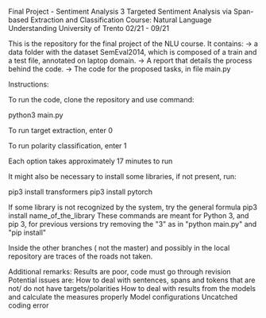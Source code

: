 Final Project - Sentiment Analysis 3 
Targeted Sentiment Analysis via Span-based Extraction and Classification
Course: Natural Language Understanding
University of Trento
02/21 - 09/21

This is the repository for the final project of the NLU course. It contains:
-> a data folder with the dataset SemEval2014, which is composed of a train and a test file, annotated on laptop domain.
-> A report that details the process behind the code.
-> The code for the proposed tasks, in file main.py

Instructions:

To run the code, clone the repository and use command:

python3 main.py

To run target extraction, enter 0

To run polarity classification, enter 1

Each option takes approximately 17 minutes to run

It might also be necessary to install some libraries, if not present, run:

pip3 install transformers
pip3 install pytorch

If some library is not recognized by the system, try the general formula pip3 install name_of_the_library
These commands are meant for Python 3, and pip 3, for previous versions try removing the "3" as in "python main.py" and "pip install"

Inside the other branches ( not the master) and possibly in the local repository are traces of the roads not taken.

Additional remarks:
Results are poor, code must go through revision 
Potential issues are:
How to deal with sentences, spans and tokens that are not/ do not have targets/polarities
How to deal with results from the models and calculate the measures properly
Model configurations
Uncatched coding error
